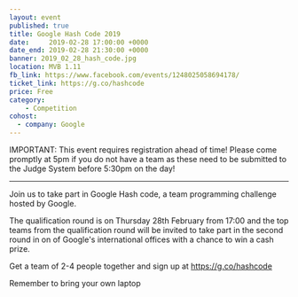 ```yaml
---
layout: event
published: true
title: Google Hash Code 2019
date:     2019-02-28 17:00:00 +0000
date_end: 2019-02-28 21:30:00 +0000
banner: 2019_02_28_hash_code.jpg
location: MVB 1.11
fb_link: https://www.facebook.com/events/1248025058694178/
ticket_link: https://g.co/hashcode
price: Free
category:
    - Competition
cohost:
  - company: Google
---
```


IMPORTANT: This event requires registration ahead of time! Please come promptly at 5pm if you do not have a team as these need to be submitted to the Judge System before 5:30pm on the day!

---

Join us to take part in Google Hash code, a team programming challenge hosted by Google.

The qualification round is on Thursday 28th February from 17:00 and the top teams from the qualification round will be invited to take part in the second round in on of Google's international offices with a chance to win a cash prize.

Get a team of 2-4 people together and sign up at https://g.co/hashcode

Remember to bring your own laptop
